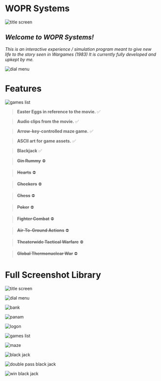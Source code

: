 # **WOPR Systems**
![title screen](https://user-images.githubusercontent.com/58278360/203690774-fada058b-4bb4-4119-a001-64b8912a7773.PNG)

## ***Welcome to WOPR Systems!***
*This is an interactive experience / simulation program meant to give new life to the story seen in Wargames (1983)
It is currently fully developed and upkept by me.*


![dial menu](https://user-images.githubusercontent.com/58278360/203691794-95f27857-192d-484e-8636-78d5b47d7aa2.PNG)


# Features

![games list](https://user-images.githubusercontent.com/58278360/203691756-836502b8-8297-4c12-ae11-499a300a5a39.PNG)

> **Easter Eggs in reference to the movie.** ✅

> **Audio clips from the movie.** ✅

> **Arrow-key-controlled maze game.** ✅

> **ASCII art for game assets.** ✅

> **Blackjack** ✅

> **~~Gin Rummy~~** ⛔

> **~~Hearts~~** ⛔

> **~~Checkers~~** ⛔

> **~~Chess~~** ⛔

> **~~Poker~~** ⛔

> **~~Fighter Combat~~** ⛔

> **~~Air-To-Ground Actions~~** ⛔

> **~~Theaterwide Tactical Warfare~~** ⛔

> **~~Global Thermonuclear War~~** ⛔


# **Full Screenshot Library**
![title screen](https://user-images.githubusercontent.com/58278360/203691889-99cb99aa-891d-4470-b785-a2ac5c2a58b8.PNG)

![dial menu](https://user-images.githubusercontent.com/58278360/203691902-7fe7a4ca-5180-4505-81b9-559f34bea9b2.PNG)

![bank](https://user-images.githubusercontent.com/58278360/203691917-ae7efd1d-ea11-4a7b-adbc-da015381f0f9.PNG)

![panam](https://user-images.githubusercontent.com/58278360/203691926-0316fcfd-e440-4e83-9f63-df16903772e5.PNG)

![logon](https://user-images.githubusercontent.com/58278360/203691933-331c753f-5a07-410c-a94b-0bef38084b0c.PNG)

![games list](https://user-images.githubusercontent.com/58278360/203691943-09681350-fbf9-45c1-812c-7063dae410d4.PNG)

![maze](https://user-images.githubusercontent.com/58278360/203691958-5e538985-ea74-41cc-9763-a5d1ccd427f8.PNG)

![black jack](https://user-images.githubusercontent.com/58278360/203691973-2a1a94d9-c4a4-49d7-a02b-4a81b33e6052.PNG)

![double pass black jack](https://user-images.githubusercontent.com/58278360/203691982-a286c825-86cf-42ec-8e19-2471cdbe8f27.PNG)

![win black jack](https://user-images.githubusercontent.com/58278360/203691994-41e1eed4-8697-4565-8ad3-d90a569f1c44.PNG)
